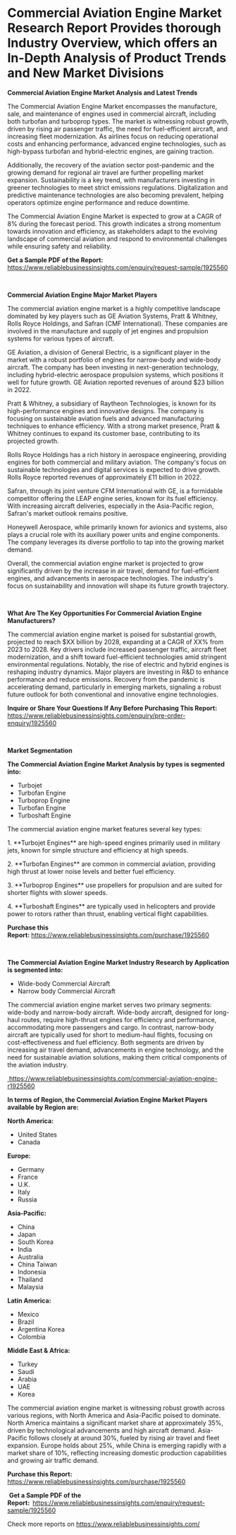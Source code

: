 <p><h1>Commercial Aviation Engine Market Research Report Provides thorough Industry Overview, which offers an In-Depth Analysis of Product Trends and New Market Divisions</h1></p><p><strong>Commercial Aviation Engine Market Analysis and Latest Trends</strong></p>
<p><p>The Commercial Aviation Engine Market encompasses the manufacture, sale, and maintenance of engines used in commercial aircraft, including both turbofan and turboprop types. The market is witnessing robust growth, driven by rising air passenger traffic, the need for fuel-efficient aircraft, and increasing fleet modernization. As airlines focus on reducing operational costs and enhancing performance, advanced engine technologies, such as high-bypass turbofan and hybrid-electric engines, are gaining traction.</p><p>Additionally, the recovery of the aviation sector post-pandemic and the growing demand for regional air travel are further propelling market expansion. Sustainability is a key trend, with manufacturers investing in greener technologies to meet strict emissions regulations. Digitalization and predictive maintenance technologies are also becoming prevalent, helping operators optimize engine performance and reduce downtime.</p><p>The Commercial Aviation Engine Market is expected to grow at a CAGR of 8% during the forecast period. This growth indicates a strong momentum towards innovation and efficiency, as stakeholders adapt to the evolving landscape of commercial aviation and respond to environmental challenges while ensuring safety and reliability.</p></p>
<p><strong>Get a Sample PDF of the Report:&nbsp;</strong> <a href="https://www.reliablebusinessinsights.com/enquiry/request-sample/1925560?utm_campaign=3453&utm_medium=2&utm_source=Github&utm_content=ia&utm_term=28032025&utm_id=commercial-aviation-engine">https://www.reliablebusinessinsights.com/enquiry/request-sample/1925560</a></p>
<p>&nbsp;</p>
<p><strong>Commercial Aviation Engine Major Market Players</strong></p>
<p><p>The commercial aviation engine market is a highly competitive landscape dominated by key players such as GE Aviation Systems, Pratt & Whitney, Rolls Royce Holdings, and Safran (CMF International). These companies are involved in the manufacture and supply of jet engines and propulsion systems for various types of aircraft.</p><p>GE Aviation, a division of General Electric, is a significant player in the market with a robust portfolio of engines for narrow-body and wide-body aircraft. The company has been investing in next-generation technology, including hybrid-electric aerospace propulsion systems, which positions it well for future growth. GE Aviation reported revenues of around $23 billion in 2022.</p><p>Pratt & Whitney, a subsidiary of Raytheon Technologies, is known for its high-performance engines and innovative designs. The company is focusing on sustainable aviation fuels and advanced manufacturing techniques to enhance efficiency. With a strong market presence, Pratt & Whitney continues to expand its customer base, contributing to its projected growth.</p><p>Rolls Royce Holdings has a rich history in aerospace engineering, providing engines for both commercial and military aviation. The company's focus on sustainable technologies and digital services is expected to drive growth. Rolls Royce reported revenues of approximately £11 billion in 2022.</p><p>Safran, through its joint venture CFM International with GE, is a formidable competitor offering the LEAP engine series, known for its fuel efficiency. With increasing aircraft deliveries, especially in the Asia-Pacific region, Safran's market outlook remains positive.</p><p>Honeywell Aerospace, while primarily known for avionics and systems, also plays a crucial role with its auxiliary power units and engine components. The company leverages its diverse portfolio to tap into the growing market demand.</p><p>Overall, the commercial aviation engine market is projected to grow significantly driven by the increase in air travel, demand for fuel-efficient engines, and advancements in aerospace technologies. The industry's focus on sustainability and innovation will shape its future growth trajectory.</p></p>
<p>&nbsp;</p>
<p><strong>What Are The Key Opportunities For Commercial Aviation Engine Manufacturers?</strong></p>
<p><p>The commercial aviation engine market is poised for substantial growth, projected to reach $XX billion by 2028, expanding at a CAGR of XX% from 2023 to 2028. Key drivers include increased passenger traffic, aircraft fleet modernization, and a shift toward fuel-efficient technologies amid stringent environmental regulations. Notably, the rise of electric and hybrid engines is reshaping industry dynamics. Major players are investing in R&D to enhance performance and reduce emissions. Recovery from the pandemic is accelerating demand, particularly in emerging markets, signaling a robust future outlook for both conventional and innovative engine technologies.</p></p>
<p><strong>Inquire or Share Your Questions If Any Before Purchasing This Report:</strong> <a href="https://www.reliablebusinessinsights.com/enquiry/pre-order-enquiry/1925560?utm_campaign=3453&utm_medium=2&utm_source=Github&utm_content=ia&utm_term=28032025&utm_id=commercial-aviation-engine">https://www.reliablebusinessinsights.com/enquiry/pre-order-enquiry/1925560</a></p>
<p>&nbsp;</p>
<p><strong>Market Segmentation</strong></p>
<p><strong>The Commercial Aviation Engine Market Analysis by types is segmented into:</strong></p>
<p><ul><li>Turbojet</li><li>Turbofan Engine</li><li>Turboprop Engine</li><li>Turbofan Engine</li><li>Turboshaft Engine</li></ul></p>
<p><p>The commercial aviation engine market features several key types: </p><p>1. **Turbojet Engines** are high-speed engines primarily used in military jets, known for simple structure and efficiency at high speeds.</p><p>   </p><p>2. **Turbofan Engines** are common in commercial aviation, providing high thrust at lower noise levels and better fuel efficiency.</p><p>3. **Turboprop Engines** use propellers for propulsion and are suited for shorter flights with slower speeds.</p><p>4. **Turboshaft Engines** are typically used in helicopters and provide power to rotors rather than thrust, enabling vertical flight capabilities.</p></p>
<p><strong>Purchase this Report:&nbsp;</strong><a href="https://www.reliablebusinessinsights.com/purchase/1925560?utm_campaign=3453&utm_medium=2&utm_source=Github&utm_content=ia&utm_term=28032025&utm_id=commercial-aviation-engine">https://www.reliablebusinessinsights.com/purchase/1925560</a></p>
<p>&nbsp;</p>
<p><strong>The Commercial Aviation Engine Market Industry Research by Application is segmented into:</strong></p>
<p><ul><li>Wide-body Commercial Aircraft</li><li>Narrow body Commercial Aircraft</li></ul></p>
<p><p>The commercial aviation engine market serves two primary segments: wide-body and narrow-body aircraft. Wide-body aircraft, designed for long-haul routes, require high-thrust engines for efficiency and performance, accommodating more passengers and cargo. In contrast, narrow-body aircraft are typically used for short to medium-haul flights, focusing on cost-effectiveness and fuel efficiency. Both segments are driven by increasing air travel demand, advancements in engine technology, and the need for sustainable aviation solutions, making them critical components of the aviation industry.</p></p>
<p><a href="https://www.reliablebusinessinsights.com/commercial-aviation-engine-r1925560?utm_campaign=3453&utm_medium=2&utm_source=Github&utm_content=ia&utm_term=28032025&utm_id=commercial-aviation-engine">&nbsp;https://www.reliablebusinessinsights.com/commercial-aviation-engine-r1925560</a></p>
<p><strong>In terms of Region, the Commercial Aviation Engine Market Players available by Region are:</strong></p>
<p>
    <p> <strong> North America: </strong>
        <ul>
            <li>United States</li>
            <li>Canada</li>
        </ul>
        </p> 
    <p> <strong> Europe: </strong>
        <ul>
            <li>Germany</li>
            <li>France</li>
            <li>U.K.</li>
            <li>Italy</li>
            <li>Russia</li>
        </ul>
        </p> 
    <p> <strong> Asia-Pacific: </strong>
        <ul>
            <li>China</li>
            <li>Japan</li>
            <li>South Korea</li>
            <li>India</li>
            <li>Australia</li>
            <li>China Taiwan</li>
            <li>Indonesia</li>
            <li>Thailand</li>
            <li>Malaysia</li>
        </ul>
        </p> 
    <p> <strong> Latin America: </strong>
        <ul>
            <li>Mexico</li>
            <li>Brazil</li>
            <li>Argentina Korea</li>
            <li>Colombia</li>
        </ul>
        </p> 
    <p> <strong> Middle East & Africa: </strong>
        <ul>
            <li>Turkey</li>
            <li>Saudi</li>
            <li>Arabia</li>
            <li>UAE</li>
            <li>Korea</li>
        </ul>
    </p>
    </p>
<p><p>The commercial aviation engine market is witnessing robust growth across various regions, with North America and Asia-Pacific poised to dominate. North America maintains a significant market share at approximately 35%, driven by technological advancements and high aircraft demand. Asia-Pacific follows closely at around 30%, fueled by rising air travel and fleet expansion. Europe holds about 25%, while China is emerging rapidly with a market share of 10%, reflecting increasing domestic production capabilities and growing air traffic demand.</p></p>
<p><strong>Purchase this Report: </strong><a href="https://www.reliablebusinessinsights.com/purchase/1925560?utm_campaign=3453&utm_medium=2&utm_source=Github&utm_content=ia&utm_term=28032025&utm_id=commercial-aviation-engine">https://www.reliablebusinessinsights.com/purchase/1925560</a></p>
<p>&nbsp;<strong>Get a Sample PDF of the Report:&nbsp;&nbsp;</strong><a href="https://www.reliablebusinessinsights.com/enquiry/request-sample/1925560?utm_campaign=3453&utm_medium=2&utm_source=Github&utm_content=ia&utm_term=28032025&utm_id=commercial-aviation-engine">https://www.reliablebusinessinsights.com/enquiry/request-sample/1925560</a></p>
<p><strong></strong></p>
<p>Check more reports on <a href="https://www.reliablebusinessinsights.com/?utm_campaign=3453&utm_medium=2&utm_source=Github&utm_content=ia&utm_term=28032025&utm_id=commercial-aviation-engine">https://www.reliablebusinessinsights.com/</a></p>